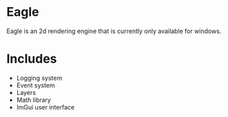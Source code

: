 # Eagle
Eagle is an 2d rendering engine that is currently only available for windows.


# Includes
- Logging system
- Event system
- Layers
- Math library
- ImGui user interface

